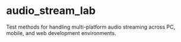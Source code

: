 # audio_stream_lab
Test methods for handling multi-platform audio streaming across PC, mobile, and web development environments.
